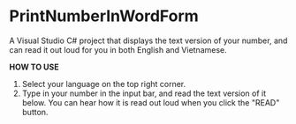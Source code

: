 # PrintNumberInWordForm
A Visual Studio C# project that displays the text version of your number, and can read it out loud for you in both English and Vietnamese.

**HOW TO USE**
  1. Select your language on the top right corner.
  2. Type in your number in the input bar, and read the text version of it below. You can hear how it is read out loud when you click the "READ" button.
